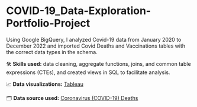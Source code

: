 # COVID-19_Data-Exploration-Portfolio-Project

Using Google BigQuery, I analyzed Covid-19 data from January 2020 to December 2022 and imported Covid Deaths and Vaccinations tables with the correct data types in the schema. 

🛠️ **Skills used:** data cleaning, aggregate functions, joins, and common table expressions (CTEs), and created views in SQL to facilitate analysis. 

📈 **Data visualizations:** [Tableau](https://public.tableau.com/app/profile/yan.rong.bilodeau/viz/COVID-19DataExplorationProject/Covid19DataExploration)

🗂️ **Data source used:** [Coronavirus (COVID-19) Deaths](https://ourworldindata.org/covid-deaths)
